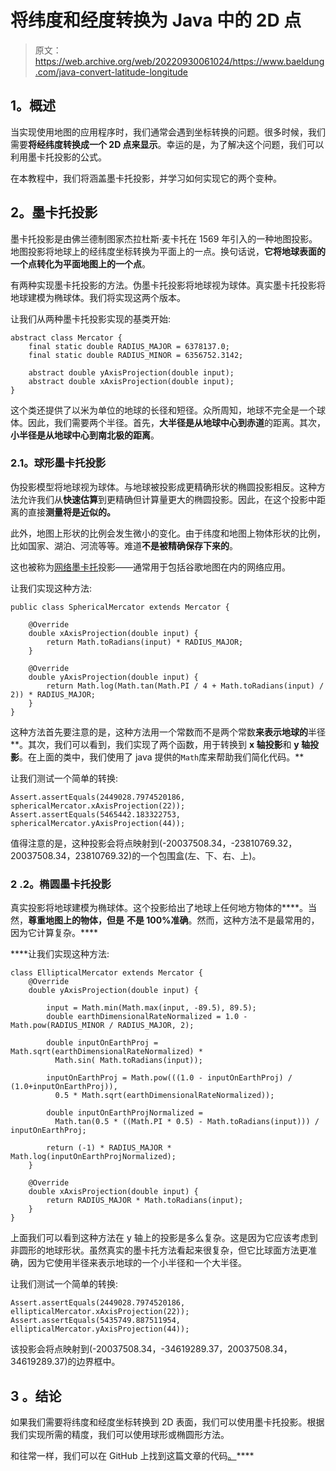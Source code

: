 # 将纬度和经度转换为 Java 中的 2D 点

> 原文：<https://web.archive.org/web/20220930061024/https://www.baeldung.com/java-convert-latitude-longitude>

## 1。概述

当实现使用地图的应用程序时，我们通常会遇到坐标转换的问题。很多时候，我们需要**将经纬度转换成一个 2D 点来显示**。幸运的是，为了解决这个问题，我们可以利用墨卡托投影的公式。

在本教程中，我们将涵盖墨卡托投影，并学习如何实现它的两个变种。

## 2。墨卡托投影

墨卡托投影是由佛兰德制图家杰拉杜斯·麦卡托在 1569 年引入的一种地图投影。地图投影将地球上的经纬度坐标转换为平面上的一点。换句话说，**它将地球表面的一个点转化为平面地图上的一个点**。

有两种实现墨卡托投影的方法。伪墨卡托投影将地球视为球体。真实墨卡托投影将地球建模为椭球体。我们将实现这两个版本。

让我们从两种墨卡托投影实现的基类开始:

```
abstract class Mercator {
    final static double RADIUS_MAJOR = 6378137.0;
    final static double RADIUS_MINOR = 6356752.3142;

    abstract double yAxisProjection(double input);
    abstract double xAxisProjection(double input);
}
```

这个类还提供了以米为单位的地球的长径和短径。众所周知，地球不完全是一个球体。因此，我们需要两个半径。首先，**大半径是从地球中心到赤道**的距离。其次，**小半径是从地球中心到南北极的距离**。

### 2.1。球形墨卡托投影

伪投影模型将地球视为球体。与地球被投影成更精确形状的椭圆投影相反。这种方法允许我们从**快速估算**到更精确但计算量更大的椭圆投影。因此，在这个投影中距离的直接**测量将是近似的。**

此外，地图上形状的比例会发生微小的变化。由于纬度和地图上物体形状的比例，比如国家、湖泊、河流等等。难道**不是被精确保存下来的**。

这也被称为[网络墨卡托](https://web.archive.org/web/20220626204446/https://en.wikipedia.org/wiki/Web_Mercator_projection)投影——通常用于包括谷歌地图在内的网络应用。

让我们实现这种方法:

```
public class SphericalMercator extends Mercator {

    @Override
    double xAxisProjection(double input) {
        return Math.toRadians(input) * RADIUS_MAJOR;
    }

    @Override
    double yAxisProjection(double input) {
        return Math.log(Math.tan(Math.PI / 4 + Math.toRadians(input) / 2)) * RADIUS_MAJOR;
    }
}
```

这种方法首先要注意的是，这种方法用一个常数而不是两个常数**来表示地球的**半径**。其次，我们可以看到，我们实现了两个函数，用于转换到 **x 轴投影**和 **y 轴投影**。在上面的类中，我们使用了 java 提供的`Math`库来帮助我们简化代码。**

让我们测试一个简单的转换:

```
Assert.assertEquals(2449028.7974520186, sphericalMercator.xAxisProjection(22));
Assert.assertEquals(5465442.183322753, sphericalMercator.yAxisProjection(44));
```

值得注意的是，这种投影会将点映射到(-20037508.34，-23810769.32，20037508.34，23810769.32)的一个包围盒(左、下、右、上)。

### 2 **.2。椭圆墨卡托投影**

真实投影将地球建模为椭球体。这个投影给出了地球上任何地方物体的****。当然，**尊重地图上的物体，但是** **不是 100%准确**。然而，这种方法不是最常用的，因为它计算复杂。****

 ****让我们实现这种方法:

```
class EllipticalMercator extends Mercator {
    @Override
    double yAxisProjection(double input) {

        input = Math.min(Math.max(input, -89.5), 89.5);
        double earthDimensionalRateNormalized = 1.0 - Math.pow(RADIUS_MINOR / RADIUS_MAJOR, 2);

        double inputOnEarthProj = Math.sqrt(earthDimensionalRateNormalized) * 
          Math.sin( Math.toRadians(input));

        inputOnEarthProj = Math.pow(((1.0 - inputOnEarthProj) / (1.0+inputOnEarthProj)), 
          0.5 * Math.sqrt(earthDimensionalRateNormalized));

        double inputOnEarthProjNormalized = 
          Math.tan(0.5 * ((Math.PI * 0.5) - Math.toRadians(input))) / inputOnEarthProj;

        return (-1) * RADIUS_MAJOR * Math.log(inputOnEarthProjNormalized);
    }

    @Override
    double xAxisProjection(double input) {
        return RADIUS_MAJOR * Math.toRadians(input);
    }
}
```

上面我们可以看到这种方法在 y 轴上的投影是多么复杂。这是因为它应该考虑到非圆形的地球形状。虽然真实的墨卡托方法看起来很复杂，但它比球面方法更准确，因为它使用半径来表示地球的一个小半径和一个大半径。

让我们测试一个简单的转换:

```
Assert.assertEquals(2449028.7974520186, ellipticalMercator.xAxisProjection(22));
Assert.assertEquals(5435749.887511954, ellipticalMercator.yAxisProjection(44));
```

该投影会将点映射到(-20037508.34，-34619289.37，20037508.34，34619289.37)的边界框中。

## 3 **。结论**

如果我们需要将纬度和经度坐标转换到 2D 表面，我们可以使用墨卡托投影。根据我们实现所需的精度，我们可以使用球形或椭圆形方法。

和往常一样，我们可以在 GitHub 上找到这篇文章的代码[。](https://web.archive.org/web/20220626204446/https://github.com/eugenp/tutorials/tree/master/core-java-modules/core-java-lang-math-2)****